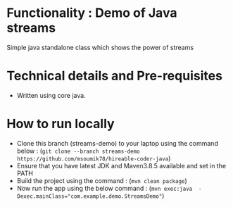 # Functionality : Demo of Java streams
Simple java standalone class which shows the power of streams


# Technical details and Pre-requisites
- Written using core java.


# How to run locally
- Clone this branch (streams-demo) to your laptop using the command below :
  (`git clone --branch streams-demo https://github.com/msoumik78/hireable-coder-java`)
- Ensure that you have latest JDK and Maven3.8.5 available and set in the PATH
- Build the project using the command :
  (`mvn clean package`)
- Now run the app using the below command :
  (`mvn exec:java  -Dexec.mainClass="com.example.demo.StreamsDemo"`)
